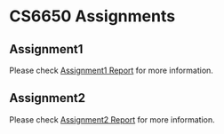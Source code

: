 # CS6650 Assignments

## Assignment1

Please check [Assignment1 Report](./Assignment1/readme.pdf) for more information.

## Assignment2

Please check [Assignment2 Report](./Assignment2/readme.pdf) for more information.